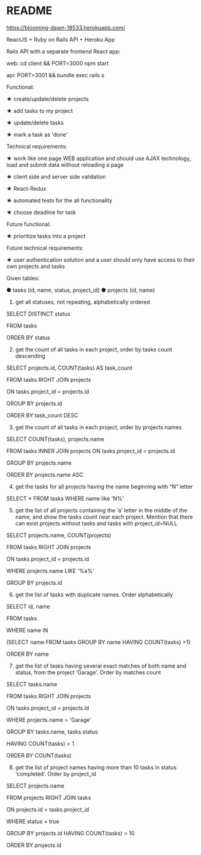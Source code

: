 # README

https://blooming-dawn-18533.herokuapp.com/

ReactJS + Ruby on Rails API + Heroku App

Rails API with a separate frontend React app:

web: cd client && PORT=3000 npm start

api: PORT=3001 && bundle exec rails s

Functional:

★ create/update/delete projects

★ add tasks to my project

★ update/delete tasks

★ mark a task as 'done'

Technical requirements:

★ work like one page WEB application and should use AJAX technology, load and submit data without reloading a page

★ client side and server side validation

★ React-Redux

★ automated tests for the all functionality

★ choose deadline for task

Future functional:

★ prioritize tasks into a project

Future technical requirements:

★ user authentication solution and a user should only have access to their own projects and tasks


Given tables: 

● tasks (id, name, status, project_id)
● projects (id, name)


1. get all statuses, not repeating, alphabetically ordered

SELECT DISTINCT status

FROM tasks

ORDER BY status

2. get the count of all tasks in each project, order by tasks count descending

SELECT projects.id, COUNT(tasks) AS task_count

FROM tasks RIGHT JOIN projects

ON tasks.project_id = projects.id

GROUP BY projects.id

ORDER BY task_count DESC

3. get the count of all tasks in each project, order by projects names

SELECT COUNT(tasks), projects.name 

FROM tasks INNER JOIN projects ON tasks.project_id = projects.id 

GROUP BY projects.name 

ORDER BY projects.name ASC


4. get the tasks for all projects having the name beginning with “N” letter

SELECT * FROM tasks WHERE name like 'N%'

5. get the list of all projects containing the ‘a’ letter in the middle of the name, and show the 
tasks count near each project. Mention that there can exist projects without tasks and 
tasks with project_id=NULL

SELECT projects.name, COUNT(projects)

FROM tasks RIGHT JOIN projects

ON tasks.project_id = projects.id

WHERE projects.name LIKE '%a%'

GROUP BY projects.id

6. get the list of tasks with duplicate names. Order alphabetically

SELECT id, name

FROM tasks

WHERE name IN

(SELECT name FROM tasks GROUP BY name HAVING COUNT(tasks) >1)

ORDER BY name

7. get the list of tasks having several exact matches of both name and status, from the 
project ‘Garage’. Order by matches count

SELECT tasks.name

FROM tasks RIGHT JOIN projects

ON tasks.project_id = projects.id

WHERE projects.name = 'Garage' 

GROUP BY tasks.name, tasks.status

HAVING COUNT(tasks) > 1

ORDER BY COUNT(tasks)

8. get the list of project names having more than 10 tasks in status ‘completed’. Order by 
project_id

SELECT projects.name 

FROM projects RIGHT JOIN tasks 

ON projects.id = tasks.project_id 

WHERE status = true 

GROUP BY projects.id HAVING COUNT(tasks) > 10

ORDER BY projects.id